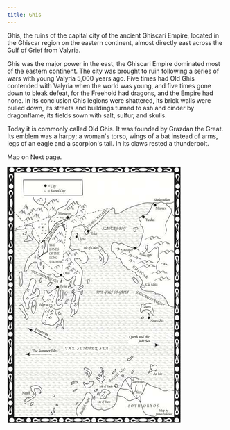 ```yaml
---
title: Ghis
---
```


Ghis, the ruins of the capital city of the ancient Ghiscari Empire, located in the Ghiscar region on the eastern continent, almost directly east across the Gulf of Grief from Valyria.

Ghis was the major power in the east, the Ghiscari Empire dominated most of the eastern continent. The city was brought to ruin following a series of wars with young Valyria 5,000 years ago. Five times had Old Ghis contended with Valyria when the world was young, and five times gone down to bleak defeat, for the Freehold had dragons, and the Empire had none. In its conclusion Ghis legions were shattered, its brick walls were pulled down, its streets and buildings turned to ash and cinder by dragonflame, its fields sown with salt, sulfur, and skulls.

Today it is commonly called Old Ghis. It was founded by Grazdan the Great. Its emblem was a harpy; a woman's torso, wings of a bat instead of arms, legs of an eagle and a scorpion's tail. In its claws rested a thunderbolt.

Map on Next page.

![Image](images/000016.jpg)


